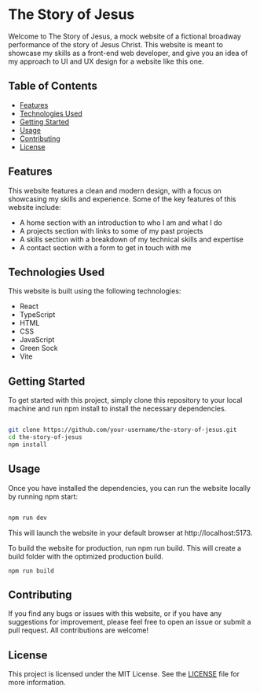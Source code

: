 # The Story of Jesus

Welcome to The Story of Jesus, a mock website of a fictional broadway performance of the story of Jesus Christ. This website is meant to showcase my skills as a front-end web developer, and give you an idea of my approach to UI and UX design for a website like this one.
## Table of Contents

- [Features](#Features)
- [Technologies Used](#Technologies-Used)
- [Getting Started](#Getting-Started)
- [Usage](#Usage)
- [Contributing](#Contributing)
- [License](#License)

## Features

This website features a clean and modern design, with a focus on showcasing my skills and experience. Some of the key features of this website include:

- A home section with an introduction to who I am and what I do
- A projects section with links to some of my past projects
- A skills section with a breakdown of my technical skills and expertise
- A contact section with a form to get in touch with me

## Technologies Used

This website is built using the following technologies:

- React
- TypeScript
- HTML
- CSS
- JavaScript
- Green Sock
- Vite

## Getting Started

To get started with this project, simply clone this repository to your local machine and run npm install to install the necessary dependencies.

```bash

git clone https://github.com/your-username/the-story-of-jesus.git
cd the-story-of-jesus
npm install
```

## Usage

Once you have installed the dependencies, you can run the website locally by running npm start:

```sql

npm run dev
```

This will launch the website in your default browser at http://localhost:5173.

To build the website for production, run npm run build. This will create a build folder with the optimized production build.

```
npm run build
```

## Contributing

If you find any bugs or issues with this website, or if you have any suggestions for improvement, please feel free to open an issue or submit a pull request. All contributions are welcome!
## License

This project is licensed under the MIT License. See the [LICENSE](https://github.com/Paulracisz/the-story-of-jesus/blob/master/LICENSE) file for more information.
